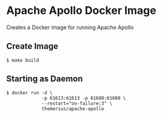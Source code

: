 # Apache Apollo Docker Image

Creates a Docker image for running Apache Apollo

## Create Image

    $ make build

## Starting as Daemon

    $ docker run -d \
                 -p 61613:61613 -p 61680:61680 \
                 --restart="on-failure:3" \
                 themerius/apache-apollo
